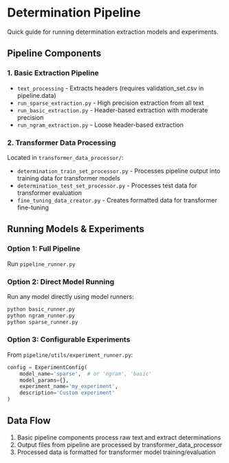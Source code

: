 # Determination Pipeline

Quick guide for running determination extraction models and experiments.

## Pipeline Components

### 1. Basic Extraction Pipeline
- `text_processing` - Extracts headers (requires validation_set.csv in pipeline.data)
- `run_sparse_extraction.py` - High precision extraction from all text
- `run_basic_extraction.py` - Header-based extraction with moderate precision
- `run_ngram_extraction.py` - Loose header-based extraction

### 2. Transformer Data Processing
Located in `transformer_data_processor/`:
- `determination_train_set_processor.py` - Processes pipeline output into training data for transformer models
- `determination_test_set_processor.py` - Processes test data for transformer evaluation
- `fine_tuning_data_creator.py` - Creates formatted data for transformer fine-tuning

## Running Models & Experiments

### Option 1: Full Pipeline
Run `pipeline_runner.py`

### Option 2: Direct Model Running
Run any model directly using model runners:
```bash
python basic_runner.py
python ngram_runner.py
python sparse_runner.py
```

### Option 3: Configurable Experiments
From `pipeline/utils/experiment_runner.py`:
```python
config = ExperimentConfig(
    model_name='sparse',  # or 'ngram', 'basic'
    model_params={},
    experiment_name='my_experiment',
    description='Custom experiment'
)
```

## Data Flow
1. Basic pipeline components process raw text and extract determinations
2. Output files from pipeline are processed by transformer_data_processor
3. Processed data is formatted for transformer model training/evaluation

